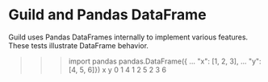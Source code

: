 # Guild and Pandas DataFrame

Guild uses Pandas DataFrames internally to implement various
features. These tests illustrate DataFrame behavior.

>>> import pandas
>>> pandas.DataFrame({
...    "x": [1, 2, 3],
...    "y": [4, 5, 6]})
       x  y
    0  1  4
    1  2  5
    2  3  6
